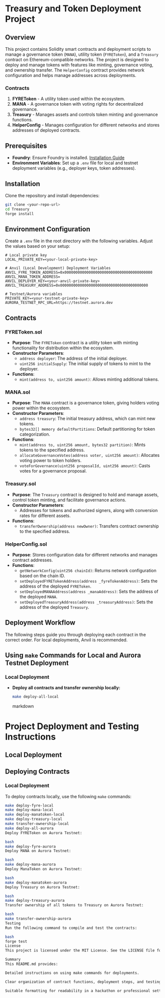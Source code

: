 # Treasury and Token Deployment Project

## Overview

This project contains Solidity smart contracts and deployment scripts to manage a governance token (`MANA`), utility token (`FYREToken`), and a `Treasury` contract on Ethereum-compatible networks. The project is designed to deploy and manage tokens with features like minting, governance voting, and ownership transfer. The `HelperConfig` contract provides network configuration and helps manage addresses across deployments.

### Contracts

1. **FYREToken** - A utility token used within the ecosystem.
2. **MANA** - A governance token with voting rights for decentralized governance.
3. **Treasury** - Manages assets and controls token minting and governance functions.
4. **HelperConfig** - Manages configuration for different networks and stores addresses of deployed contracts.

## Prerequisites

- **Foundry**: Ensure Foundry is installed. [Installation Guide](https://book.getfoundry.sh/getting-started/installation)
- **Environment Variables**: Set up a `.env` file for local and testnet deployment variables (e.g., deployer keys, token addresses).

## Installation

Clone the repository and install dependencies:

```bash
git clone <your-repo-url>
cd Treasury
forge install
```

## Environment Configuration

Create a `.env` file in the root directory with the following variables. Adjust the values based on your setup:

```plaintext
# Local private key
LOCAL_PRIVATE_KEY=<your-local-private-key>

# Anvil (Local Development) Deployment Variables
ANVIL_FYRE_TOKEN_ADDRESS=0x0000000000000000000000000000000000000000
ANVIL_MANA_TOKEN_ADDRESS=
ANVIL_DEPLOYER_KEY=<your-anvil-private-key>
ANVIL_TREASURY_ADDRESS=0x0000000000000000000000000000000000000000

# Testnet/Aurora variables
PRIVATE_KEY=<your-testnet-private-key>
AURORA_TESTNET_RPC_URL=https://testnet.aurora.dev
```

## Contracts

### FYREToken.sol

- **Purpose**: The `FYREToken` contract is a utility token with minting functionality for distribution within the ecosystem.
- **Constructor Parameters**:
  - `address deployer`: The address of the initial deployer.
  - `uint256 initialSupply`: The initial supply of tokens to mint to the deployer.
- **Functions**:
  - `mint(address to, uint256 amount)`: Allows minting additional tokens.

### MANA.sol

- **Purpose**: The `MANA` contract is a governance token, giving holders voting power within the ecosystem.
- **Constructor Parameters**:
  - `address treasury`: The initial treasury address, which can mint new tokens.
  - `bytes32[] memory defaultPartitions`: Default partitioning for token categorization.
- **Functions**:
  - `mint(address to, uint256 amount, bytes32 partition)`: Mints tokens to the specified address.
  - `allocateGovernanceVotes(address voter, uint256 amount)`: Allocates voting power to token holders.
  - `voteForGovernance(uint256 proposalId, uint256 amount)`: Casts votes for a governance proposal.

### Treasury.sol

- **Purpose**: The `Treasury` contract is designed to hold and manage assets, control token minting, and facilitate governance actions.
- **Constructor Parameters**:
  - Addresses for tokens and authorized signers, along with conversion rates for different assets.
- **Functions**:
  - `transferOwnership(address newOwner)`: Transfers contract ownership to the specified address.

### HelperConfig.sol

- **Purpose**: Stores configuration data for different networks and manages contract addresses.
- **Functions**:
  - `getNetworkConfig(uint256 chainId)`: Returns network configuration based on the chain ID.
  - `setDeployedFYRETokenAddress(address _fyreTokenAddress)`: Sets the address of the deployed `FYREToken`.
  - `setDeployedMANAAddress(address _manaAddress)`: Sets the address of the deployed `MANA`.
  - `setDeployedTreasuryAddress(address _treasuryAddress)`: Sets the address of the deployed `Treasury`.

## Deployment Workflow

The following steps guide you through deploying each contract in the correct order. For local deployments, Anvil is recommended.

## Using `make` Commands for Local and Aurora Testnet Deployment

### Local Deployment

- **Deploy all contracts and transfer ownership locally:**
  ```bash
  make deploy-all-local
  ```
  markdown

# Project Deployment and Testing Instructions

## Local Deployment

## Deploying Contracts

### Local Deployment

To deploy contracts locally, use the following `make` commands:

```bash
make deploy-fyre-local
make deploy-mana-local
make deploy-manatoken-local
make deploy-treasury-local
make transfer-ownership-local
make deploy-all-aurora
Deploy FYREToken on Aurora Testnet:

bash
make deploy-fyre-aurora
Deploy MANA on Aurora Testnet:

bash
make deploy-mana-aurora
Deploy ManaToken on Aurora Testnet:

bash
make deploy-manatoken-aurora
Deploy Treasury on Aurora Testnet:

bash
make deploy-treasury-aurora
Transfer ownership of all tokens to Treasury on Aurora Testnet:

bash
make transfer-ownership-aurora
Testing
Run the following command to compile and test the contracts:

bash
forge test
License
This project is licensed under the MIT License. See the LICENSE file for details.

Summary
This README.md provides:

Detailed instructions on using make commands for deployments.

Clear organization of contract functions, deployment steps, and testing instructions.

Suitable formatting for readability in a hackathon or professional setting.
```
